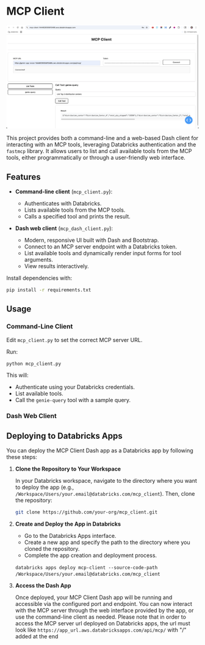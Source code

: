 # MCP Client

![](./mcp-client.png)

This project provides both a command-line and a web-based Dash client for interacting with an MCP tools, leveraging Databricks authentication and the `fastmcp` library. It allows users to list and call available tools from the MCP tools, either programmatically or through a user-friendly web interface.

## Features

- **Command-line client** (`mcp_client.py`):  
  - Authenticates with Databricks.
  - Lists available tools from the MCP tools.
  - Calls a specified tool and prints the result.

- **Dash web client** (`mcp_dash_client.py`):  
  - Modern, responsive UI built with Dash and Bootstrap.
  - Connect to an MCP server endpoint with a Databricks token.
  - List available tools and dynamically render input forms for tool arguments.
  - View results interactively.

Install dependencies with:

```bash
pip install -r requirements.txt
```

## Usage

### Command-Line Client

Edit `mcp_client.py` to set the correct MCP server URL.

Run:

```bash
python mcp_client.py
```

This will:
- Authenticate using your Databricks credentials.
- List available tools.
- Call the `genie-query` tool with a sample query.

### Dash Web Client

## Deploying to Databricks Apps

You can deploy the MCP Client Dash app as a Databricks app by following these steps:

1. **Clone the Repository to Your Workspace**

   In your Databricks workspace, navigate to the directory where you want to deploy the app (e.g., `/Workspace/Users/your.email@databricks.com/mcp_client`). Then, clone the repository:

   ```bash
   git clone https://github.com/your-org/mcp_client.git
   ```

2. **Create and Deploy the App in Databricks**

   - Go to the Databricks Apps interface.
   - Create a new app and specify the path to the directory where you cloned the repository.
   - Complete the app creation and deployment process.

   ```databricks apps deploy mcp-client --source-code-path /Workspace/Users/your.email@databricks.com/mcp_client```

3. **Access the Dash App**

   Once deployed, your MCP Client Dash app will be running and accessible via the configured port and endpoint. You can now interact with the MCP server through the web interface provided by the app, or use the command-line client as needed.
   Please note that in order to access the MCP server url deployed on Databricks apps, the url must look like 
   ```https://app_url.aws.databricksapps.com/api/mcp/```  with "/" added at the end
